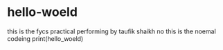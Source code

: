 # hello-woeld
this is the fycs practical performing by taufik shaikh
no this is the noemal codeing 
print(hello_woeld)
